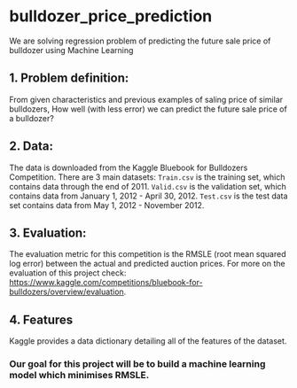 # bulldozer_price_prediction
We are solving regression problem of predicting the future sale price of bulldozer using Machine Learning

## 1. Problem definition:
From given characteristics and previous examples of saling price of similar bulldozers, How well (with less error) we can predict the future sale price of a bulldozer?

## 2. Data:
The data is downloaded from the Kaggle Bluebook for Bulldozers Competition.
There are 3 main datasets:
  `Train.csv` is the training set, which contains data through the end of 2011.
  `Valid.csv` is the validation set, which contains data from January 1, 2012 - April 30, 2012.
  `Test.csv` is the test data set contains data from May 1, 2012 - November 2012.

## 3. Evaluation:
The evaluation metric for this competition is the RMSLE (root mean squared log error) between the actual and predicted auction prices.
For more on the evaluation of this project check: https://www.kaggle.com/competitions/bluebook-for-bulldozers/overview/evaluation.

## 4. Features
Kaggle provides a data dictionary detailing all of the features of the dataset.

### Our goal for this project will be to build a machine learning model which minimises RMSLE.
